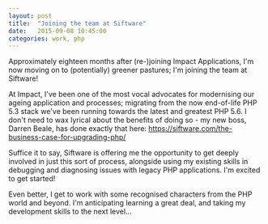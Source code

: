 ```yaml
---
layout: post
title:  "Joining the team at Siftware"
date:   2015-09-08 10:45:00
categories: work, php
---
```

Approximately eighteen months after (re-)joining Impact Applications, I'm now moving on to (potentially) greener
pastures; I'm joining the team at Siftware!

At Impact, I've been one of the most vocal advocates for modernising our ageing application and processes; migrating
from the now end-of-life PHP 5.3 stack we've been running towards the latest and greatest PHP 5.6. I don't need to
wax lyrical about the benefits of doing so - my new boss, Darren Beale, has done exactly that here:
https://siftware.com/the-business-case-for-upgrading-php/

Suffice it to say, Siftware is offering me the opportunity to get deeply involved in just this sort of process,
alongside using my existing skills in debugging and diagnosing issues with legacy PHP applications. I'm excited to
get started!

Even better, I get to work with some recognised characters from the PHP world and beyond. I'm anticipating learning
a great deal, and taking my development skills to the next level...
